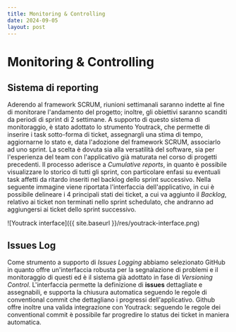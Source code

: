 ```yaml
---
title: Monitoring & Controlling
date: 2024-09-05
layout: post
---
```


# Monitoring & Controlling

## Sistema di reporting

Aderendo al framework SCRUM, riunioni settimanali saranno indette al fine di monitorare l'andamento del progetto; inoltre, gli obiettivi saranno scanditi da periodi di sprint di 2 settimane.
A supporto di questo sistema di monitoraggio, è stato adottato lo strumento Youtrack, che permette di inserire i task sotto-forma di ticket, assegnargli una stima di tempo, aggiornarne lo stato e, data l'adozione del framework SCRUM, associarlo ad uno sprint. La scelta è dovuta sia alla versatilità del software, sia per l'esperienza del team con l'applicativo già maturata nel corso di progetti precedenti.
Il processo aderisce a _Cumulative reports_, in quanto è possibile visualizzare lo storico di tutti gli sprint, con particolare enfasi su eventuali task affetti da ritardo inseriti nel backlog dello sprint successivo.
Nella seguente immagine viene riportata l'interfaccia dell'applicativo, in cui è possibile delineare i 4 principali stati dei ticket, a cui va aggiunto il _Backlog_, relativo ai ticket non terminati nello sprint schedulato, che andranno ad aggiungersi ai ticket dello sprint successivo.

![Youtrack interface]({{ site.baseurl }}/res/youtrack-interface.png)

## Issues Log

Come strumento a supporto di _Issues Logging_ abbiamo selezionato GitHub in quanto offre un'interfaccia robusta per la segnalazione di problemi e il monitoraggio di questi ed è il sistema già adottato in fase di _Versioning Control_.
L'interfaccia permette la definizione di **issues** dettagliate e assegnabili, e supporta la chiusura automatica seguendo le regole di conventional commit che dettagliano i progressi dell'applicativo.
Github offre inoltre una valida integrazione con Youtrack: seguendo le regole dei conventional commit è possibile far progredire lo status dei ticket in maniera automatica.
